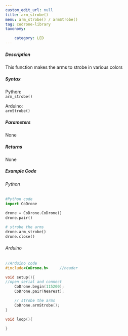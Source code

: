 ```yaml
---
custom_edit_url: null
title: arm_strobe()
menu: arm_strobe() / armStrobe()
tag: codrone-library
taxonomy:

	category: LED
---
```


##### Description

This function makes the arms to strobe in various colors

##### Syntax
Python:<br />
```arm_strobe()```<br />

Arduino:<br />
```armStrobe()```<br />

##### Parameters

None

##### Returns

None

##### Example Code
###### Python
```python
#Python code
import CoDrone

drone = CoDrone.CoDrone()
drone.pair()

# strobe the arms
drone.arm_strobe()
drone.close()
```

###### Arduino
```c
//Arduino code
#include<CoDrone.h>     //header

void setup(){
//open serial and connect
    CoDrone.begin(115200);
    CoDrone.pair(Nearest);

    // strobe the arms
    CoDrone.armStrobe();
}

void loop(){

}
```